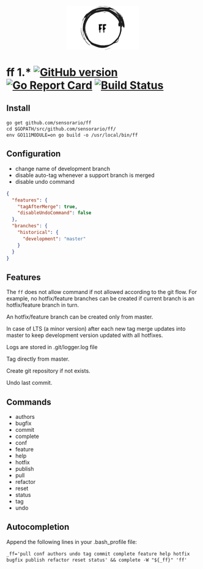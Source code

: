 <p align="center">
    <img
      alt="ff"
      src="https://raw.githubusercontent.com/sensorario/ff/master/logo.png"
    />
</p>

# ff 1.* [![GitHub version](https://badge.fury.io/gh/sensorario%2Fff.svg)](https://github.com/sensorario/ff/releases) [![Go Report Card](https://goreportcard.com/badge/github.com/sensorario/ff)](https://goreportcard.com/report/github.com/sensorario/ff) [![Build Status](https://travis-ci.org/sensorario/ff.svg?branch=master)](https://travis-ci.org/sensorario/ff)

## Install

    go get github.com/sensorario/ff
    cd $GOPATH/src/github.com/sensorario/ff/
    env GO111MODULE=on go build -o /usr/local/bin/ff

## Configuration

 - change name of development branch
 - disable auto-tag whenever a support branch is merged
 - disable undo command

```json
{
  "features": {
    "tagAfterMerge": true,
    "disableUndoCommand": false
  },
  "branches": {
    "historical": {
      "development": "master"
    }
  }
}
```

## Features

The `ff` does not allow command if not allowed according to the git flow. For example, no hotfix/feature branches can be created if current branch is an hotfix/feature branch in turn.

An hotfix/feature branch can be created only from master.

In case of LTS (a minor version) after each new tag merge updates into master to keep development version updated with all hotfixes.

Logs are stored in .git/logger.log file

Tag directly from master.

Create git repository if not exists.

Undo last commit.

## Commands

 - authors
 - bugfix
 - commit
 - complete
 - conf
 - feature
 - help
 - hotfix
 - publish
 - pull
 - refactor
 - reset
 - status
 - tag
 - undo

## Autocompletion

Append the following lines in your .bash_profile file:

    _ff='pull conf authors undo tag commit complete feature help hotfix bugfix publish refactor reset status' && complete -W "${_ff}" 'ff'
